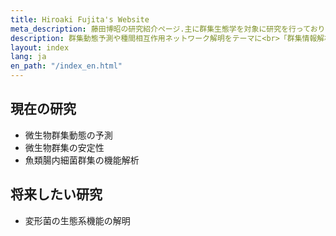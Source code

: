 ```yaml
---
title: Hiroaki Fujita's Website
meta_description: 藤田博昭の研究紹介ページ.主に群集生態学を対象に研究を行っております.
description: 群集動態予測や種間相互作用ネットワーク解明をテーマに<br>「群集情報解析屋」を目指しています.
layout: index
lang: ja
en_path: "/index_en.html"
---
```


## 現在の研究
- 微生物群集動態の予測
- 微生物群集の安定性
- 魚類腸内細菌群集の機能解析
  
## 将来したい研究
- 変形菌の生態系機能の解明